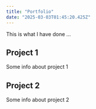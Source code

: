 ```yaml
---
title: "Portfolio"
date: "2025-03-03T01:45:20.425Z"
---
```



This is what I have done …


## Project 1

Some info about project 1


## Project 2

Some info about project 2


